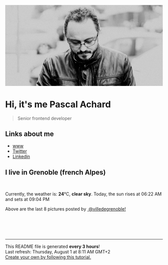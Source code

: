 ![Pascal Achard](./images/photo-pascal-achard.jpg)
# Hi, it's me Pascal Achard
> Senior frontend developer

## Links about me
- [www](https://www.pascal-achard.com)
- [Twitter](https://twitter.com/botmaster)
- [Linkedin](http://www.linkedin.com/in/pascal-achard)


## I live in Grenoble (french Alpes)
<img src="https://openweathermap.org/img/wn/01d@2x.png" alt="">

Currently, the weather is: **24**°C, **clear sky**.
Today, the sun rises at 06:22 AM and sets at 09:04 PM

Above are the last 8 pictures posted by <a href="https://www.instagram.com/villedegrenoble/" target="_blank"><img alt="" src="https://upload.wikimedia.org/wikipedia/commons/thumb/e/e7/Instagram_logo_2016.svg/1024px-Instagram_logo_2016.svg.png" width="20"/> @villedegrenoble!</a>

<p style="display: flex; flex-wrap: wrap; gap: 20px;">
        <img src="https://cdn1.picuki.com/hosted-by-instagram/q/0exhNuNYnjBGZDHIdN5WmL9I2Pk2GAlRNucaS7j0nyZiNxIsbHWB58ltwdev%7C%7CDlyKw1oASyLeDpj5o0pU1xXZFp4OkTfTbGISj1d7qWdVYCh0DRn9JNokr0yJHwaY36s9MMoOzjYMTIfQeoEH%7C%7Cbx7a8Koru5A2MEo1zRMrBC0GAG4YWbVqFKwoV966yUlEri+YU8ajtG5WR1aRtmpNPb5DwIX%7C%7CD+fMBxsedISLQzicYRtr6+yGOHH24VdGZ9Shqnu4GMq%7C%7CsilgT%7C%7CRWIz1XegYJ0vH1spx1Kys0sy5dsq0dynbNxpif1s6aTWFT5QXm498RY4ksK5xSCUPSas204P4k%7C%7Cik7DhZd8Hh7TRY%7C%7CCeV4a+gXSGZ7bhF7pPVX8wC%7C%7CnPDnLGEeyYI+0Lub96BdV64gqaxCPvWYTRxD5QQWZuxmevQsA9QP6fk+LxtHjY323enyYCseqjV5RV0WRlo5CCzipLUUnTF%7C%7ClWF2fe7gV1Qvd3VIjwyrj4WeF4bEYwbp5VpWTW0cN6cEDo++N5XdNpE9NmgTR2TNDynbU=.jpeg" alt="" width="200"/>
        <img src="https://cdn1.picuki.com/hosted-by-instagram/q/0exhNuNYnjBGZDHIdN5WmL9I2Pk2GAlRNecaS7j0nyZiNxIsbHWB58ltwdev%7C%7CDlyKw1oASyLeDpj5IIpUVpRZFp4OkTfS72KSj1d762YXYCq1zxi855olbwxKnQeZHWt8MUpOzjYMTIfQeoEH%7C%7Cbx7a8Koru5A2MEo1zRMrBC0GAG4YWbVqFKwoV966yUlEri+YU8ajtG5WR1aRhmpNPb5DwIX%7C%7CD+fMBxsedISLQzicYRtr6+wmOHH24VdGZ9ShvNqYLqu+oM1RXdRWIz1XegYKcfd30Zx1C%7C%7CuksQnb1%7C%7Ci9W1FaxM+N9+sqPVETFKCipioCttkZe1khzGbXn08llj2k3J7+afeNtyiaHRddypeIjG+BiRQYCbR58JDl5BUrHVUF2LbaDwCMAExttwPcFvhnmXwxOHeYKijT4jNmcbpROALrdTcs2nyIqS%7C%7Cm7TmhSjklUthJu%7C%7CLaUP+RhS95jbvyQrLViSJ45wNTfpylkmT4ZCIuucyA==.jpeg" alt="" width="200"/>
        <img src="https://cdn1.picuki.com/hosted-by-instagram/q/0exhNuNYnjBGZDHIdN5WmL9I2Pk2GAlRNecaS7j0nyZiNxIsbHWB58ltwdev%7C%7CDlyKw1oASyLeDpj4IorU1xZZFp4OkXWTLSPTjZR5qmeVYCn2zFi9ZVonbk1L3IcYHap8MUtOzjYMTIfQeoEH%7C%7Cbx7a8Koru5A2MEo1zRMrBC0GAG4YWbVqFKwoV966yUlEri+YU8ajtG5WR1aRhmpNPb5DwIX%7C%7CD+fMBxsedISLQzicYRtr6+wmOHH24VdGZ9SjjOu6iThdE6p3LZRWIz1Xegb4AxG1lMx1C%7C%7CuksQnb1%7C%7Ci9W1FaxM+N9+sqPVETFKCipioCttkZe1khzGbXn08llj2k3ZweCcVvU+ibHVPNypfMLH1gCRQZCbR58JDl5BUrHVUF2LbaDwCMAExttwPcFsjn+x3Uu%7C%7CWans4x5DMCNP0TW5BotVFd+Z7IOP3Hr1qyeNtzEYoNi5S6pe3xhS95jbvyQrKl%7C%7CiIY5wNTfpylkmT4ZCIuucyA==.jpeg" alt="" width="200"/>
        <img src="https://cdn1.picuki.com/hosted-by-instagram/q/0exhNuNYnjBGZDHIdN5WmL9I2Pk2GAlRNucaS7j0nyZiNxIsbHWB58ltwdev%7C%7CDlyKw1oASyLeDtp7YoiWFtSZFp7PUXaT7aASDtS7K6cVICm0Ddh%7C%7CZdkkL0yJHYcZ3+r%7C%7C8NDCnicKyVHDe0AUq%7C%7Cm6vZNuKyBOTUAyXCUMLQKnmICjtCsCOwlktcf7KG4iF+44ooiMDxN4Gosak8ktdKO52hEWvrxfMh2pqV5CLkJnoE65ezRmCSsTDx6KyhBGTOgtYPCwsMgqQjHeDsgwzGkdv4wAVoZp36ckSM19IsnjNihY9ppgKc96fHTHGVTB2hq%7C%7Ckw5kZbrwSGbajatjUALlibWxr7sU9EX95agMtK8dPrIiiLDbOyJWe4KVH0wA%7C%7C3VW1rjK%7C%7CCvWuVDp5JiFt0c+XqU6iiJWeLa+CpmKhFv0Bq6ScFUBq65iv3p8XTS1XDb5ggzzZzrRJJl7F1P08e0zQNDbXnQEsdXNmL+4VcKFcxoX7jPqY%7C%7CyaMxgYgc1L9hGqUSol5IeLxPs9OwdMok6fpUpumctcZCuzb7riJNzaKM=.jpeg" alt="" width="200"/>
        <img src="https://cdn1.picuki.com/hosted-by-instagram/q/0exhNuNYnjBGZDHIdN5WmL9I2Pk2GAlRNucaS7j0nyZiNxIsbHWB58ltwdev%7C%7CDlyKw1oASyLeDtp4IgoWV1XZFp6NU3fSLOLTT1R6qmeVoCr0zxn8JdikLo3LnYfY3+s88BDCnicKyVHDe0AUq%7C%7Cm6vZNuKyBOTcAyXCUMLQKnmIC9%7C%7CyqW5193swp7LGTgUz36ol%7C%7CIjFd%7C%7CT9sdgcurNyUrDgJWPq+PMtg4555RYgPi9NYur+43Rq2ElIlc20jHzSeoqCQi8oskQbZIz4W7WaATvhsCR1Yhly%7C%7C6hVm5Yh30YD6ZYk92qpgtaGOFDEGXTo9pUJsxpDvlHqYLmWt0h5z7FGCweOmU98Hh7S2JvCfCIykmWfJaY7dFbhEWEUEBeWLfkXtOdiCLph3ooAaMdxnhnCvxRySQLfu8hQ0VxEP0BDFXt9zQP%7C%7CKifri%7C%7CX+N0m2xgT4akZmvK6F%7C%7CnEpTpd+5wig2Tl3SMtEeCWzU9R11R4xMPKadj7yAcsdLZwYUKc8crzzd0bcIdETo8%7C%7CwAbN5VP8lr2DEsHdbznw==.jpeg" alt="" width="200"/>
        <img src="https://cdn1.picuki.com/hosted-by-instagram/q/0exhNuNYnjBGZDHIdN5WmL9I2Pk2GAlRNucaS7j0nyZiNxIsbHWB58ltwdev%7C%7CDlyKw1oASyLeDtp444vVVxWZFp7PUXaTbCPSzhd66WdUICm1zxu%7C%7CZ5jkrg9JHcWZX6t8cNDCnicKyVHDe0AUq%7C%7Cm6vZNuKyBOTcAyXCUMLQKnmIC9%7C%7CyqW5193swp7LGTgUz36ol%7C%7CIjFd%7C%7CT9sdgcurNyUrDgJWPq+PMtg4555RYgPi9NYur+43Rq2ElIlc20jMCOai7r2x8cBrHPZIz4W7WaCZKNoCkFYhly%7C%7C6hVm5Yh30YD6ZYk92qpgtaGOFDEGXTo9pUJsxpDvlHqYLmWt0h5z7FGCweOmU98Hh7S2JvCfCIykmWfJaY7dFbhEWEUEBeWLfkXtOdiSMph3orIfMfJ7hnOBwRGQULOg8jI0VxEP0BDFXt9zQP%7C%7CKifri%7C%7CX+N0m2xgT4fqeS4Sbhk8kxyx++o4TRwVk7iCM8dOWHnzgEuR4lQUInRmpn%7C%7Ce7BDUSsMOc8crzzd0bcIdjfo8vwAbN5VP8lr2DEsHdbznw==.jpeg" alt="" width="200"/>
        <img src="https://cdn1.picuki.com/hosted-by-instagram/q/0exhNuNYnjBGZDHIdN5WmL9I2Pk2GAlRNecaS7j0nyZiNxIsbHWB58ltwdev%7C%7CDlyKw1oASyLeDtp444oWFpTZFp7PUXaSryASzhd66SZV4Cl2jJv%7C%7CZNpl7YxK3cfbHSs9MYqOzjYMTIfQeoEH%7C%7Cbx7a8Koru5A2MGo1zRMrBC0GAG4fy3UPI7mslm3ayEv0Pxto0%7C%7CNylL9XkgKQcursrV%7C%7CndbEvL+M4Byp6JzSPkCj9ND1OHtpCa5BTB7Kzc4KD6chYTJnLMztQ%7C%7CGWRQr2WCAbphsJGIIhnPs5hErs8orjIj%7C%7CFaJciP1opoH2bUcmGW9opUk53cH7niTya2Gq10ZtyGXKn56rQ+YJkp6kC%7C%7CmeTPbj+XDtWpCPOY9PRFUuRa%7C%7CyFgz4bqf7BMtbwcYaWvdGig7lzyeEV+b12SlTATRu2ji0LoViGqik7LmB6Hbbtm2akh0VxdmYULlk43p1+5PdwRE9dnmbU55ta2ePj3VkLdBDTq3BmsOMabsXHEU=.jpeg" alt="" width="200"/>
        <img src="https://cdn1.picuki.com/hosted-by-instagram/q/0exhNuNYnjBGZDHIdN5WmL9I2Pk2GAlRNecaS7j0nyZiNxIsbHWB58ltwdev%7C%7CDlyKw1oASyLeDtp4oooVltZZFp7PUXbQLOITT5W56ueUYCm1DFj95ZinLc9LHMWYXKr88YrOzjYMTIfQeoEH%7C%7Cbx7a8Koru5A2MGo1zRMrBC0GAG4fy3UPI7mslm3ayEv0Pxto0%7C%7CNylL9XkgKQcursrV%7C%7CndbEvL+M4Byp6JzSPkCj9ND1OHtpCa5BTB7Kzc4KD6chYTJnLMahg%7C%7CmWDEfz3KvRJhsJGIIhnCJ7gYpm8opgYH%7C%7CN9o63adhtPiGSDYECzRvpk02x5W%7C%7CwXXPPmL%7C%7C2xFRmjWVx7e8L98Jl8TzdeS8dPrI7WfDbbODQ%7C%7CYZG3MIP%7C%7C%7C%7CXUFfZH%7C%7C6zHpV0jLpXM8xvh3GRxR+Qfpmn8TdYExpuomGlC9cjZ7jO4OH2v3TTgGrD9UE0mJHrK4x98XxE49%7C%7CAxTVdV1jtEdwWbCby%7C%7C0QROeZ1WZDQvK2FM+19bQM1a6Iqsk%7C%7CY1Z1PZhm0%7C%7C+xpQI05CpZNw1YgTby0wOfu0sJ1aaEl.jpeg" alt="" width="200"/>
</p>

------------
<p>This README file is generated <b>every 3 hours</b>!
    <br />Last refresh: Thursday, August 1 at 8:11 AM GMT+2
    <br /><a href="https://medium.com/@th.guibert/how-to-create-a-self-updating-readme-md-for-your-github-profile-f8b05744ca91">Create your own by following this tutorial.</a>
</p>
<p><a href="https://github.com/botmaster/botmaster/actions/workflows/main.yaml"><img alt="" src="https://github.com/botmaster/botmaster/actions/workflows/main.yaml/badge.svg" /></a></p>

